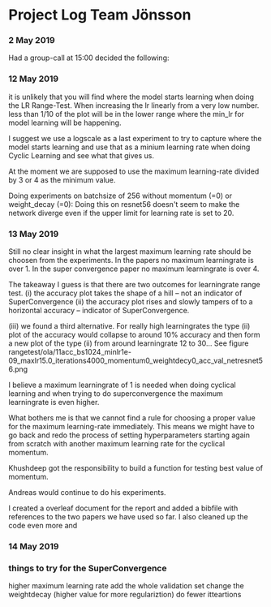 # Project Log Team Jönsson

### 2 May 2019

Had a group-call at 15:00 decided the following:

### 12 May 2019 

it is unlikely that you will find where the model starts learning when doing the LR Range-Test. When increasing the lr linearly from a very low number. less than 1/10 of the plot will be in the lower range where the min_lr for model learning will be happening. 

I suggest we use a logscale as a last experiment to try to capture where the model starts learning and use that as a minium learning rate when doing Cyclic Learning and see what that gives us. 

At the moment we are supposed to use the maximum learning-rate divided by 3 or 4 as the minimum value. 

Doing experiments on batchsize of 256 without momentum (=0) or weight_decay (=0): 
Doing this on resnet56 doesn't seem to make the network diverge even if the upper limit for learning rate is set to 20. 

### 13 May 2019

Still no clear insight in what the largest maximum learning rate should be choosen from the experiments. In the papers no maximum learningrate is over 1. In the super convergence paper no maximum learningrate is over 4. 

The takeaway I guess is that there are two outcomes for learningrate range test. 
(i)  the accuracy plot takes the shape of a hill – not an indicator of SuperConvergence
(ii) the accuracy plot rises and slowly tampers of to a horizontal accuracy – indicator of SuperConvergence. 

(iii) we found a third alternative. For really high learningrates the type (ii) plot of the accuracy would collapse to around 10% accuracy and then form a new plot of the type (ii) from around learningrate 12 to 30... See figure rangetest/ola/11acc_bs1024_minlr1e-09_maxlr15.0_iterations4000_momentum0_weightdecy0_acc_val_netresnet56.png

I believe a maximum learningrate of 1 is needed when doing cyclical learning and when trying to do superconvergence the maximum learningrate is even higher. 

What bothers me is that we cannot find a rule for choosing a proper value for the maximum learning-rate immediately. This means we might have to go back and redo the process of setting hyperparameters starting again from scratch with another maximum learning rate for the cyclical momentum. 

Khushdeep got the responsibility to build a function for testing best value of momentum. 

Andreas would continue to do his experiments. 

I created a overleaf document for the report and added a bibfile with references to the two papers we have used so far. I also cleaned up the code even more and 

### 14 May 2019 

### things to try for the SuperConvergence 

higher maximum learning rate 
add the whole validation set
change the weightdecay (higher value for more regulariztion) 
do fewer itteartions 

